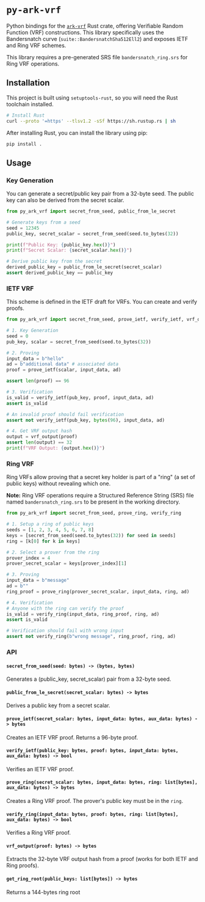 # `py-ark-vrf`

Python bindings for the [`ark-vrf`](https://github.com/w3f/ark-vrf) Rust crate, offering Verifiable Random Function (VRF) constructions. This library specifically uses the Bandersnatch curve (`suite::BandersnatchSha512Ell2`) and exposes IETF and Ring VRF schemes.

This library requires a pre-generated SRS file `bandersnatch_ring.srs` for Ring VRF operations.

## Installation

This project is built using `setuptools-rust`, so you will need the Rust toolchain installed.

```bash
# Install Rust
curl --proto '=https' --tlsv1.2 -sSf https://sh.rustup.rs | sh
```

After installing Rust, you can install the library using pip:

```bash
pip install .
```

## Usage

### Key Generation

You can generate a secret/public key pair from a 32-byte seed. The public key can also be derived from the secret scalar.

```python
from py_ark_vrf import secret_from_seed, public_from_le_secret

# Generate keys from a seed
seed = 12345
public_key, secret_scalar = secret_from_seed(seed.to_bytes(32))

print(f"Public Key: {public_key.hex()}")
print(f"Secret Scalar: {secret_scalar.hex()}")

# Derive public key from the secret
derived_public_key = public_from_le_secret(secret_scalar)
assert derived_public_key == public_key
```

### IETF VRF

This scheme is defined in the IETF draft for VRFs. You can create and verify proofs.

```python
from py_ark_vrf import secret_from_seed, prove_ietf, verify_ietf, vrf_output

# 1. Key Generation
seed = 0
pub_key, scalar = secret_from_seed(seed.to_bytes(32))

# 2. Proving
input_data = b"hello"
ad = b"additional data" # associated data
proof = prove_ietf(scalar, input_data, ad)

assert len(proof) == 96

# 3. Verification
is_valid = verify_ietf(pub_key, proof, input_data, ad)
assert is_valid

# An invalid proof should fail verification
assert not verify_ietf(pub_key, bytes(96), input_data, ad)

# 4. Get VRF output hash
output = vrf_output(proof)
assert len(output) == 32
print(f"VRF Output: {output.hex()}")
```

### Ring VRF

Ring VRFs allow proving that a secret key holder is part of a "ring" (a set of public keys) without revealing which one.

**Note:** Ring VRF operations require a Structured Reference String (SRS) file named `bandersnatch_ring.srs` to be present in the working directory.

```python
from py_ark_vrf import secret_from_seed, prove_ring, verify_ring

# 1. Setup a ring of public keys
seeds = [1, 2, 3, 4, 5, 6, 7, 8]
keys = [secret_from_seed(seed.to_bytes(32)) for seed in seeds]
ring = [k[0] for k in keys]

# 2. Select a prover from the ring
prover_index = 4
prover_secret_scalar = keys[prover_index][1]

# 3. Proving
input_data = b"message"
ad = b""
ring_proof = prove_ring(prover_secret_scalar, input_data, ring, ad)

# 4. Verification
# Anyone with the ring can verify the proof
is_valid = verify_ring(input_data, ring_proof, ring, ad)
assert is_valid

# Verification should fail with wrong input
assert not verify_ring(b"wrong message", ring_proof, ring, ad)
```

### API

#### `secret_from_seed(seed: bytes) -> (bytes, bytes)`
Generates a (public_key, secret_scalar) pair from a 32-byte seed.

#### `public_from_le_secret(secret_scalar: bytes) -> bytes`
Derives a public key from a secret scalar.

#### `prove_ietf(secret_scalar: bytes, input_data: bytes, aux_data: bytes) -> bytes`
Creates an IETF VRF proof. Returns a 96-byte proof.

#### `verify_ietf(public_key: bytes, proof: bytes, input_data: bytes, aux_data: bytes) -> bool`
Verifies an IETF VRF proof.

#### `prove_ring(secret_scalar: bytes, input_data: bytes, ring: list[bytes], aux_data: bytes) -> bytes`
Creates a Ring VRF proof. The prover's public key must be in the `ring`.

#### `verify_ring(input_data: bytes, proof: bytes, ring: list[bytes], aux_data: bytes) -> bool`
Verifies a Ring VRF proof.

#### `vrf_output(proof: bytes) -> bytes`
Extracts the 32-byte VRF output hash from a proof (works for both IETF and Ring proofs).

#### `get_ring_root(public_keys: list[bytes]) -> bytes`
Returns a 144-bytes ring root
